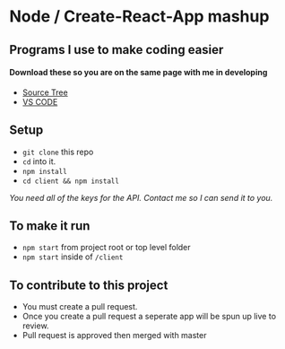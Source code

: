 # Node / Create-React-App mashup

## Programs I use to make coding easier
#### Download these so you are on the same page with me in developing

* [Source Tree](https://www.sourcetreeapp.com/)
* [VS CODE](https://code.visualstudio.com/download)


## Setup

* `git clone` this repo
* `cd` into it.
* `npm install`
* `cd client && npm install`

*You need all of the keys for the API. Contact me so I can send it to you.*

## To make it run

* `npm start` from project root or top level folder
* `npm start` inside of `/client`

## To contribute to this project 

* You must create a pull request.
* Once you create a pull request a seperate app will be spun up live to review. 
* Pull request is approved then merged with master
